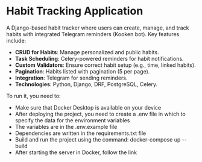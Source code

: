# Habit Tracking Application

A Django-based habit tracker where users can create, manage, and track habits with integrated Telegram reminders (Kooken bot). Key features include:

- **CRUD for Habits**: Manage personalized and public habits.
- **Task Scheduling**: Celery-powered reminders for habit notifications.
- **Custom Validators**: Ensure correct habit setup (e.g., time, linked habits).
- **Pagination**: Habits listed with pagination (5 per page).
- **Integration**: Telegram for sending reminders.
- **Technologies**: Python, Django, DRF, PostgreSQL, Celery.

To run it, you need to:

- Make sure that Docker Desktop is available on your device
- After deploying the project, you need to create a .env file in which to specify the data for the environment variables
- The variables are in the .env.example file
- Dependencies are written in the requirements.txt file
- Build and run the project using the command: docker-compose up --build
- After starting the server in Docker, follow the link
